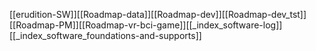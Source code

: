 [[erudition-SW]][[Roadmap-data]][[Roadmap-dev]][[Roadmap-dev_tst]][[Roadmap-PM]][[Roadmap-vr-bci-game]][[_index_software-log]][[_index_software_foundations-and-supports]]